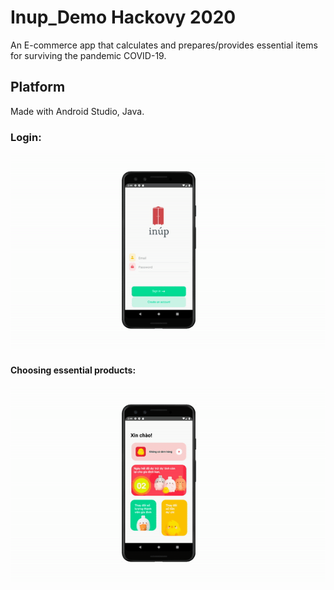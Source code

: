 # 
# Inup_Demo Hackovy 2020
An E-commerce app that calculates and prepares/provides essential items for surviving the pandemic COVID-19.

## Platform
Made with Android Studio, Java.

### Login:
![alt-text](https://github.com/TDung939/Inup/blob/master/ezgif.com-video-to-gif%20(1).gif)

#### Choosing essential products:
![alt-text](https://github.com/TDung939/Inup/blob/master/ezgif.com-video-to-gif%20(2).gif)
